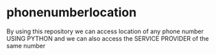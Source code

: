 # phonenumberlocation
By using this repository we can access location of any phone number USING PYTHON and we can also access the SERVICE PROVIDER of the same number
